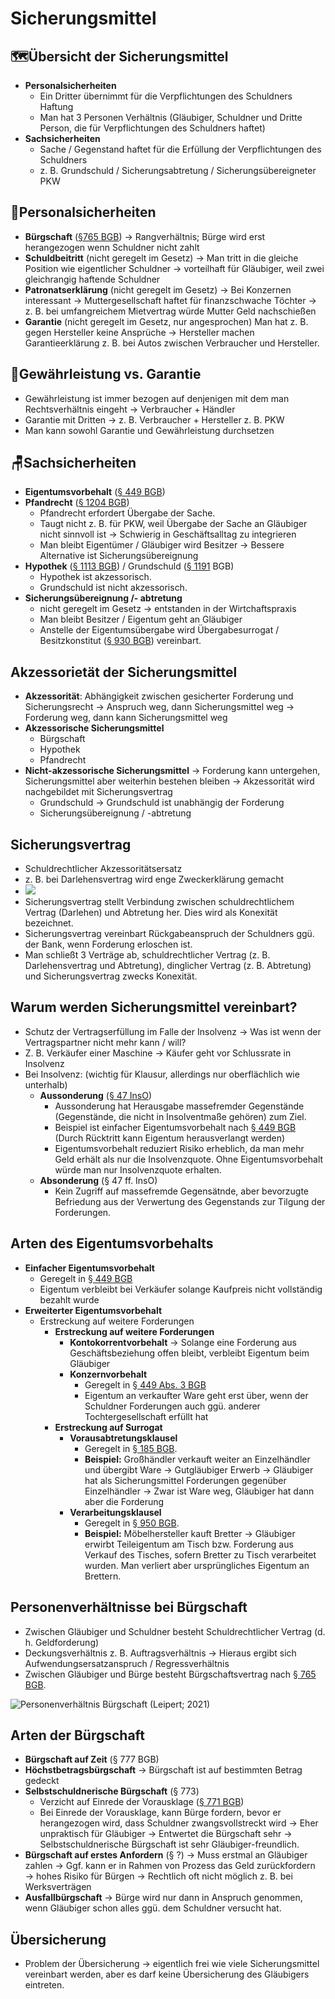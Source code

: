 # Sicherungsmittel

## 🗺️Übersicht der Sicherungsmittel

* **Personalsicherheiten**
  * Ein Dritter übernimmt für die Verpflichtungen des Schuldners Haftung
  * Man hat 3 Personen Verhältnis \(Gläubiger, Schuldner und Dritte Person, die für Verpflichtungen des Schuldners haftet\)
* **Sachsicherheiten**
  * Sache / Gegenstand haftet für die Erfüllung der Verpflichtungen des Schuldners
  * z. B. Grundschuld / Sicherungsabtretung / Sicherungsübereigneter PKW

## 🧑Personalsicherheiten

* **Bürgschaft** \([§765 BGB](https://www.gesetze-im-internet.de/bgb/__765.html)\) → Rangverhältnis; Bürge wird erst herangezogen wenn Schuldner nicht zahlt
* **Schuldbeitritt** \(nicht geregelt im Gesetz\) → Man tritt in die gleiche Position wie eigentlicher Schuldner → vorteilhaft für Gläubiger, weil zwei gleichrangig haftende Schuldner
* **Patronatserklärung** \(nicht geregelt im Gesetz\) → Bei Konzernen interessant → Muttergesellschaft haftet für finanzschwache Töchter → z. B. bei umfangreichem Mietvertrag würde Mutter Geld nachschießen
* **Garantie** \(nicht geregelt im Gesetz, nur angesprochen\)  Man hat z. B. gegen Hersteller keine Ansprüche → Hersteller machen Garantieerklärung z. B. bei Autos zwischen Verbraucher und Hersteller.

## 🥊Gewährleistung vs. Garantie

* Gewährleistung ist immer bezogen auf denjenigen mit dem man Rechtsverhältnis eingeht → Verbraucher + Händler
* Garantie mit Dritten → z. B. Verbraucher + Hersteller z. B. PKW
* Man kann sowohl Garantie und Gewährleistung durchsetzen

## 🪑Sachsicherheiten

* **Eigentumsvorbehalt** \([§ 449 BGB](https://www.gesetze-im-internet.de/bgb/__449.html)\)
* **Pfandrecht** \([§ 1204 BGB](https://www.gesetze-im-internet.de/bgb/__1204.html)\) 
  * Pfandrecht erfordert Übergabe der Sache.
  * Taugt  nicht z. B. für PKW, weil Übergabe der Sache an Gläubiger nicht sinnvoll ist → Schwierig in Geschäftsalltag zu integrieren 
  * Man bleibt Eigentümer / Gläubiger wird Besitzer → Bessere Alternative ist Sicherungsübereignung
* **Hypothek** \([§ 1113 BGB](https://www.gesetze-im-internet.de/bgb/__1113.html)\) / Grundschuld \([§ 1191](https://www.gesetze-im-internet.de/bgb/__1191.html) BGB\)
  * Hypothek ist akzessorisch.
  * Grundschuld ist nicht akzessorisch.
* **Sicherungsübereignung /- abtretung**
  * nicht geregelt im Gesetz → entstanden in der Wirtchaftspraxis
  * Man bleibt Besitzer / Eigentum geht an Gläubiger
  * Anstelle der Eigentumsübergabe wird Übergabesurrogat / Besitzkonstitut \([§ 930 BGB](https://www.gesetze-im-internet.de/bgb/__930.html)\) vereinbart.

## Akzessorietät der Sicherungsmittel

* **Akzessorität**: Abhängigkeit zwischen gesicherter Forderung und Sicherungsrecht → Anspruch weg, dann Sicherungsmittel weg → Forderung weg, dann kann Sicherungsmittel weg
* **Akzessorische Sicherungsmittel**
  * Bürgschaft
  * Hypothek
  * Pfandrecht
* **Nicht-akzessorische Sicherungsmittel** → Forderung kann untergehen, Sicherungsmittel aber weiterhin bestehen bleiben → Akzessorität wird nachgebildet mit Sicherungsvertrag
  * Grundschuld → Grundschuld ist unabhängig der Forderung
  * Sicherungsübereignung / -abtretung

## Sicherungsvertrag

* Schuldrechtlicher Akzessoritätsersatz
* z. B. bei Darlehensvertrag wird enge Zweckerklärung gemacht
* ![](../../.gitbook/assets/untitled.png) 
* Sicherungsvertrag stellt Verbindung zwischen schuldrechtlichem Vertrag \(Darlehen\) und Abtretung her. Dies wird als Konexität bezeichnet.
* Sicherungsvertrag vereinbart Rückgabeanspruch der Schuldners ggü. der Bank, wenn Forderung erloschen ist.
* Man schließt 3 Verträge ab, schuldrechtlicher Vertrag \(z. B. Darlehensvertrag und Abtretung\), dinglicher Vertrag \(z. B. Abtretung\) und Sicherungsvertrag zwecks Konexität.

## Warum werden Sicherungsmittel vereinbart?

* Schutz der Vertragserfüllung im Falle der Insolvenz → Was ist wenn der Vertragspartner nicht mehr kann / will?
* Z. B. Verkäufer einer Maschine → Käufer geht vor Schlussrate in Insolvenz
* Bei Insolvenz: \(wichtig für Klausur, allerdings nur oberflächlich wie unterhalb\)
  * **Aussonderung** \([§ 47 InsO](https://dejure.org/gesetze/InsO/47.html)\) 
    * Aussonderung hat Herausgabe massefremder Gegenstände \(Gegenstände, die nicht in Insolventmaße gehören\) zum Ziel.
    * Beispiel ist einfacher Eigentumsvorbehalt nach [§ 449 BGB](https://www.gesetze-im-internet.de/bgb/__449.html) \(Durch Rücktritt kann Eigentum herausverlangt werden\) 
    * Eigentumsvorbehalt reduziert Risiko erheblich, da man mehr Geld erhält als nur die Insolvenzquote. Ohne Eigentumsvorbehalt würde man nur Insolvenzquote erhalten.
  * **Absonderung** \(§ 47 ff. InsO\) 
    * Kein Zugriff auf massefremde Gegensätnde, aber bevorzugte Befriedung aus der Verwertung des Gegenstands zur Tilgung der Forderungen.

## Arten des Eigentumsvorbehalts

* **Einfacher Eigentumsvorbehalt** 
  * Geregelt in [§ 449 BGB](https://www.gesetze-im-internet.de/bgb/__449.html)
  * Eigentum verbleibt bei Verkäufer solange Kaufpreis nicht vollständig bezahlt wurde
* **Erweiterter Eigentumsvorbehalt**
  * Erstreckung auf weitere Forderungen
    * **Erstreckung auf weitere Forderungen**
      * **Kontokorrentvorbehalt** → Solange eine Forderung aus Geschäftsbeziehung offen bleibt, verbleibt Eigentum beim Gläubiger
      * **Konzernvorbehalt** 
        * Geregelt in [§ 449 Abs. 3 BGB](https://www.gesetze-im-internet.de/bgb/__449.html)
        * Eigentum an verkaufter Ware geht erst über, wenn der Schuldner Forderungen auch ggü. anderer Tochtergesellschaft erfüllt hat
    * **Erstreckung auf Surrogat**
      * **Vorausabtretungsklausel** 
        * Geregelt in [§ 185 BGB](https://www.gesetze-im-internet.de/bgb/__185.html).
        * **Beispiel:** Großhändler verkauft weiter an Einzelhändler und übergibt Ware → Gutgläubiger Erwerb → Gläubiger hat als Sicherungsmittel Forderungen gegenüber Einzelhändler → Zwar ist Ware weg, Gläubiger hat dann aber die Forderung
      * **Verarbeitungsklausel** 
        * Geregelt in [§ 950 BGB](https://www.gesetze-im-internet.de/bgb/__950.html).
        * **Beispiel:** Möbelhersteller kauft Bretter → Gläubiger erwirbt Teileigentum am Tisch bzw. Forderung aus Verkauf des Tisches, sofern Bretter zu Tisch verarbeitet wurden. Man verliert aber ursprüngliches Eigentum an Brettern.

## **Personenverhältnisse bei Bürgschaft**

* Zwischen Gläubiger und Schuldner besteht Schuldrechtlicher Vertrag \(d. h. Geldforderung\)
* Deckungsverhältnis z. B. Auftragsverhältnis → Hieraus ergibt sich Aufwendungsersatzanspruch / Regressverhältnis
* Zwischen Gläubiger und Bürge besteht Bürgschaftsvertrag nach [§ 765 BGB](https://www.gesetze-im-internet.de/bgb/__765.html).

![Personenverh&#xE4;ltnis B&#xFC;rgschaft \(Leipert; 2021\)](../../.gitbook/assets/untitled-1%20%281%29.png)

## Arten der Bürgschaft

* **Bürgschaft auf Zeit** \(§ 777 BGB\)
* **Höchstbetragsbürgschaft** → Bürgschaft ist auf bestimmten Betrag gedeckt
* **Selbstschuldnerische Bürgschaft** \(§ 773\) 
  * Verzicht auf Einrede der Vorausklage \([§ 771 BGB](https://www.gesetze-im-internet.de/bgb/__771.html)\) 
  * Bei Einrede der Vorausklage, kann Bürge fordern, bevor er herangezogen wird, dass Schuldner zwangsvollstreckt wird → Eher unpraktisch für Gläubiger → Entwertet die Bürgschaft sehr → Selbstschuldnerische Bürgschaft ist sehr Gläubiger-freundlich.
* **Bürgschaft auf erstes Anfordern** \(§ ?\) → Muss erstmal an Gläubiger zahlen → Ggf. kann er in Rahmen von Prozess das Geld zurückfordern → hohes Risiko für Bürgen → Rechtlich oft nicht möglich z. B. bei Werksverträgen
* **Ausfallbürgschaft** → Bürge wird nur dann in Anspruch genommen, wenn Gläubiger schon alles ggü. dem Schuldner versucht hat.

## Übersicherung

* Problem der Übersicherung → eigentlich frei wie viele Sicherungsmittel vereinbart werden, aber es darf keine Übersicherung des Gläubigers eintreten.


